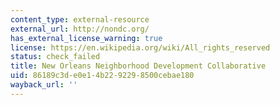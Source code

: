 ```yaml
---
content_type: external-resource
external_url: http://nondc.org/
has_external_license_warning: true
license: https://en.wikipedia.org/wiki/All_rights_reserved
status: check_failed
title: New Orleans Neighborhood Development Collaborative
uid: 86189c3d-e0e1-4b22-9229-8500cebae180
wayback_url: ''
---
```


